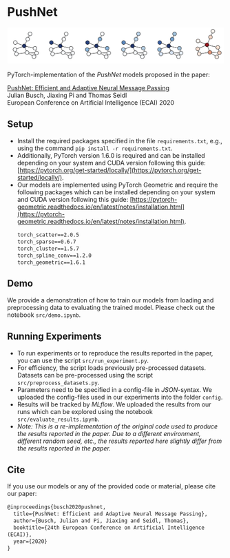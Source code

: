 # PushNet
![alt text](img/propagation.svg)

PyTorch-implementation of the *PushNet* models proposed in the paper:

[PushNet: Efficient and Adaptive Neural Message Passing](https://arxiv.org/pdf/2003.02228.pdf)  
Julian Busch, Jiaxing Pi and Thomas Seidl  
European Conference on Artificial Intelligence (ECAI) 2020

## Setup

- Install the required packages specified in the file `requirements.txt`, e.g., using the command `pip install -r requirements.txt`.
- Additionally, PyTorch version 1.6.0 is required and can be installed depending on your system and CUDA version following this guide: [https://pytorch.org/get-started/locally/](https://pytorch.org/get-started/locally/).
- Our models are implemented using PyTorch Geometric and require the following packages which can be installed depending on your system and CUDA version following this guide: [https://pytorch-geometric.readthedocs.io/en/latest/notes/installation.html](https://pytorch-geometric.readthedocs.io/en/latest/notes/installation.html).
    ```
    torch_scatter==2.0.5
    torch_sparse==0.6.7
    torch_cluster==1.5.7
    torch_spline_conv==1.2.0
    torch_geometric==1.6.1
    ``` 
  
## Demo
We provide a demonstration of how to train our models from loading and preprocessing data to evaluating the trained model. Please check out the notebook `src/demo.ipynb`.

## Running Experiments
- To run experiments or to reproduce the results reported in the paper, you can use the script `src/run_experiment.py`.
- For efficiency, the script loads previously pre-processed datasets. Datasets can be pre-processed using the script `src/preprocess_datasets.py`.
- Parameters need to be specified in a config-file in *JSON*-syntax. We uploaded the config-files used in our experiments into the folder `config`.
- Results will be tracked by *MLflow*. We uploaded the results from our runs which can be explored using the notebook `src/evaluate_results.ipynb`.
- *Note: This is a re-implementation of the original code used to produce the results reported in the paper. Due to a different environment, different random seed, etc., the results reported here slightly differ from the results reported in the paper.*

## Cite
If you use our models or any of the provided code or material, please cite our paper:

```
@inproceedings{busch2020pushnet,
  title={PushNet: Efficient and Adaptive Neural Message Passing},
  author={Busch, Julian and Pi, Jiaxing and Seidl, Thomas},
  booktitle={24th European Conference on Artificial Intelligence (ECAI)},
  year={2020}
}
```

